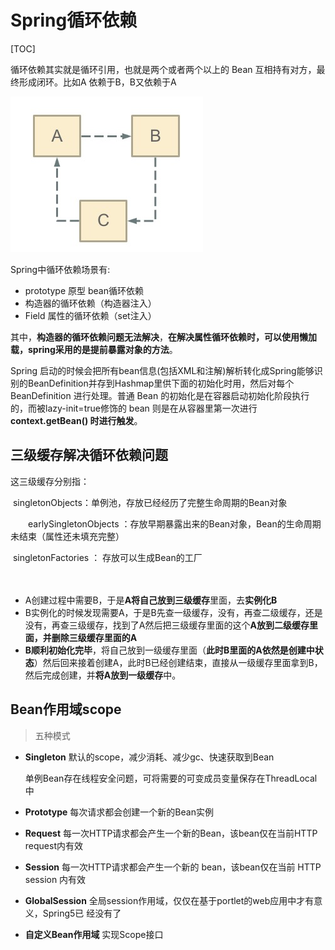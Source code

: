 # Spring循环依赖

[TOC]

 循环依赖其实就是循环引用，也就是两个或者两个以上的 Bean 互相持有对方，最终形成闭环。比如A 依赖于B，B又依赖于A

![img](images/20180420082627283.jpeg)

Spring中循环依赖场景有:

- prototype 原型 bean循环依赖
- 构造器的循环依赖（构造器注入）
- Field 属性的循环依赖（set注入）



其中，**构造器的循环依赖问题无法解决**，**在解决属性循环依赖时，可以使用懒加载，spring采用的是提前暴露对象的方法**。



 Spring 启动的时候会把所有bean信息(包括XML和注解)解析转化成Spring能够识别的BeanDefinition并存到Hashmap里供下面的初始化时用，然后对每个 BeanDefinition 进行处理。普通 Bean 的初始化是在容器启动初始化阶段执行的，而被lazy-init=true修饰的 bean 则是在从容器里第一次进行**context.getBean() 时进行触发**。





## 三级缓存解决循环依赖问题

这三级缓存分别指： 

​       singletonObjects：单例池，存放已经经历了完整生命周期的Bean对象

　　earlySingletonObjects ：存放早期暴露出来的Bean对象，Bean的生命周期未结束（属性还未填充完整）

​        singletonFactories ： 存放可以生成Bean的工厂

　　

- A创建过程中需要B，于是**A将自己放到三级缓存**里面，去**实例化B**
- B实例化的时候发现需要A，于是B先查一级缓存，没有，再查二级缓存，还是没有，再查三级缓存，找到了A然后把三级缓存里面的这个**A放到二级缓存里面，并删除三级缓存里面的A**
- **B顺利初始化完毕**，将自己放到一级缓存里面（**此时B里面的A依然是创建中状态**）然后回来接着创建A，此时B已经创建结束，直接从一级缓存里面拿到B，然后完成创建，并**将A放到一级缓存**中。







## Bean作用域scope

> 五种模式

- **Singleton** 默认的scope，减少消耗、减少gc、快速获取到Bean

  单例Bean存在线程安全问题，可将需要的可变成员变量保存在ThreadLocal中
  
- **Prototype** 每次请求都会创建一个新的Bean实例

- **Request** 每一次HTTP请求都会产生一个新的Bean，该bean仅在当前HTTP request内有效

- **Session** 每⼀次HTTP请求都会产⽣⼀个新的 bean，该bean仅在当前 HTTP session 内有效

- **GlobalSession** 全局session作⽤域，仅仅在基于portlet的web应⽤中才有意义，Spring5已 经没有了

- **自定义Bean作用域** 实现Scope接口



